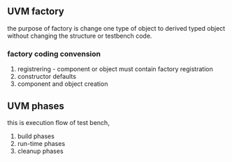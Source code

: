 ## UVM factory

the purpose of factory is change one type of object to derived typed object without changing the structure or testbench code.

### factory coding convension

1) registrering                  - component or object must contain factory registration
2) constructor defaults   
3) component and object creation

## UVM  phases

this is execution flow of test bench,

1) build phases
2) run-time phases
3) cleanup phases 

